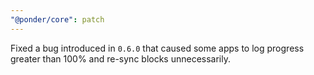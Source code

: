 ```yaml
---
"@ponder/core": patch
---
```


Fixed a bug introduced in `0.6.0` that caused some apps to log progress greater than 100% and re-sync blocks unnecessarily.
